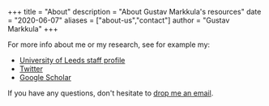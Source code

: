+++
title = "About"
description = "About Gustav Markkula's resources"
date = "2020-06-07"
aliases = ["about-us","contact"]
author = "Gustav Markkula"
+++

For more info about me or my research, see for example my:
* [University of Leeds staff profile](https://environment.leeds.ac.uk/transport/staff/957/dr-gustav-markkula)
* [Twitter](https://twitter.com/markkula)
* [Google Scholar](https://scholar.google.se/citations?user=55G7VxoAAAAJ&hl=en)

If you have any questions, don't hesitate to [drop me an email](mailto:g.markkula@leeds.ac.uk).





